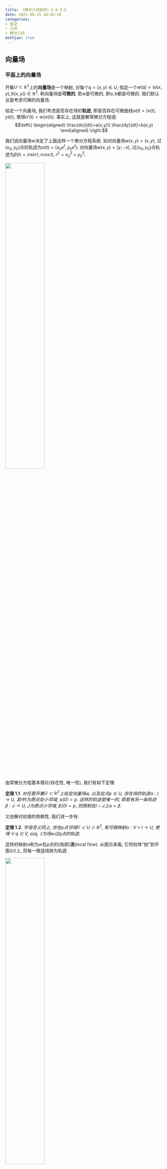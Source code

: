 ```yaml
---
title: 《微分几何初步》3.4-3.5
date: 2021-08-25 10:42:10
categories: 
- 笔记
- 几何
- 微分几何
mathjax: true
---
```


向量场
------

### 平面上的向量场

开集$U\subset \mathbb{R}^2$上的**向量场**是一个映射,
对每个$q=(x,y)\in U$, 指定一个$w(q)=(a(x,y),b(x,y))\in \mathbb{R}^2.$
称向量场是**可微的**, 若$w$是可微的, 即$a,b$都是可微的.
我们默认总是考虑可微的向量场.

给定一个向量场, 我们考虑是否存在场的**轨迹**,
即是否存在可微曲线$\alpha(t)=(x(t),y(t)),$
使得$\alpha'(t)=w(\alpha(t)).$ 事实上, 这就是解常微分方程组: $$\left\{
        \begin{aligned}
            \frac{dx}{dt}=a(x,y)\\
            \frac{dy}{dt}=b(x,y)
        \end{aligned}
        \right.$$

我们说向量场$w$决定了上面这样一个微分方程系统. 如对向量场$w(x,y)=(x,y),$
过$(x_0,y_0)$点的轨迹为$\alpha(t)=(x_0e^t,y_0 e^t);$
对向量场$w(x,y)=(y,-x),$
过$(x_0,y_0)$点轨迹为$\beta(t)=(r\sin t,r\cos t),$ $r^2=x_0^2+y_0^2.$

<img style='margin: auto;' src=https://i.loli.net/2021/08/25/clUGft9ZwT41PN2.png width='50%' height='50%'>

由常微分方程基本理论(存在性, 唯一性), 我们有如下定理:

**定理 1.1**. *对任意开集$U\subset \mathbb{R}^2$上给定向量场$w,$ 以及定点$p\in U,$ 存在场的轨迹$\alpha:I\rightarrow U,$ 其中$I$为原点处小邻域, $\alpha(0)=p.$ 这样的轨迹是唯一的, 即若有另一条轨迹$\beta:J\rightarrow U,$ $J$为原点小邻域, $\beta(0)=p,$ 则限制在$I\cap J$上$\alpha=\beta.$* 

又由解对初值的依赖性, 我们进一步有:

**定理 1.2**. *字母含义同上, 存在$p$点邻域$V\subset U\subset \mathbb{R}^2,$ 有可微映射$\alpha:V\times I\rightarrow U,$ 使得$\,\forall\,q\in V,$ $\alpha(q,\cdot)$为场$w$过$q$点的轨迹.* 

这样的映射$\alpha$称为$w$在$p$点的(局部)**流**(local flow). 从图示来看,
它将柱体\"拍\"到平面$(U)$上, 将每一根竖线映为轨迹.

<img style='margin: auto;' src=https://i.loli.net/2021/08/25/PS3wZrAmsBXEnfL.png width='50%' height='50%'>

由上述定理, 有结论如下:

**引理 1.3**. *令$w$为开集$U\subset \mathbb{R}^2$上向量场, $p\in U$有$w(p)\neq 0.$ 那么存在$p$点邻域$W\subset U$与可微函数$f:W\rightarrow \mathbb{R},$ 使得$f$沿轨迹为常数, 且$df_q\neq 0,$ $\,\forall\,q\in W.$* 

**证:** 不妨设$p$为原点, $w(p)$沿$x$轴方向.
由上述定理我们有局部流$\alpha:V\times I\rightarrow U.$
取$\tilde\alpha$为$\alpha$限制在矩形$(V\times I)\cap \{(0,y,t)\in \mathbb{R}^3\}$上.
由定义, $d\tilde \alpha_p$将$t$轴切方向映到$w(p),$
将$y$轴切方向映到自身, 因此$d\tilde \alpha_p$不退化. 由反函数定理,
在充分小的邻域$W\subset U$上, 存在可微函数$\tilde \alpha^{-1}.$
那么取$f$为$\tilde \alpha^{-1}$在$y$轴上的分量即可. 易见$f$满足要求.

<img style='margin: auto;' src=https://i.loli.net/2021/08/25/2Fl7eQPofshRBVb.png width='50%' height='50%'>

这样的沿轨迹(解)为常数的函数$f$称为场$w$在$p$点邻域的(局部)首次积分.
如对场$w(x,y)=(y,-x),$
在$\mathbb{R}^2-O$上的一个首次积分是$f(x,y)=x^2+y^2.$
容易看出这样定义的首次积分并不唯一. 由隐函数定理, 在$f$微分不消失的地方,
$f=C$就给出了$x,y$的关系, 从而消去一个未知量, 使求解变得容易.

开集$U\subset \mathbb{R}^2$上的**方向场**$r,$ 指对每个点$p\in U,$
在$\mathbb{R}^2$上指定一条过$p$点的直线$r(p).$ 称$r$是在$p$点**可微的**,
若$p$点邻域$V\subset U$上存在一个非零可微向量场$w,$
满足$\,\forall\,q\in V$, 非零的$w(q)$为$r(q)$的基.
$r$在$U$上可微自然指在$U$上点点可微.
每个非零可微向量场$w$自然可以生成一个可微方向场$r.$

需要注意的是, 根据定义, 每个可微方向场点点局部对应一个非零可微向量场$w,$
但不见得整体对应一个非零可微向量场, 如下图所示.
可以说方向场对应的向量场局部给出了方向场的一个定向,
那么无法整体定向的方向场也就不能对应一个整体非零的向量场了.

<img style='margin: auto;' src=https://i.loli.net/2021/08/25/a5mbLhMNnPXVSUZ.png width='50%' height='50%'>

一个正则曲线$C\subset U$称为$U$上方向场$r$的**积分曲线**,
若$\,\forall\,q\in C,$ $r(q)$为$C$在$q$点切线.
易见积分曲线局部上就是可微方向场所对应的向量场的轨迹,
由此每个可微方向场总能找到过任意定点的积分曲线,
即类似于常微分方程中解的拼接, 积分曲线就是将向量场的轨迹拼接起来.

既然轨迹与积分曲线看似对应的是同一个东西, 为何要引入新的定义呢?
因为整体的方向场不见得对应整体的向量场, 因此没有所谓整体的轨迹这一概念,
但整体的积分曲线是确实存在的. 可见可微性之于方向场也很重要,
我们默认总是考虑可微的方向场.

方向场也可由微分方程给出. 对任意向量场$w,$
易见$\,\forall\,\lambda\neq 0,$ $\lambda w$与$w$生成的方向场是一致的,
$\lambda$可以是一个处处非零的可微函数. 对常微分方程组$\begin{cases}
        \frac{dx}{dt}=\lambda(x,y)a(x,y)\\ \frac{dy}{dt}=\lambda(x,y)b(x,y)
        \end{cases},$ 为了消去$\lambda,$
可以由微分方程$b(x,y)\frac{dx}{dt}-a(x,y)\frac{dy}{dt}=0$表示该方向场,
方程的解就对应着积分曲线.
对方向场我们不在乎曲线的参数化(对向量场的轨迹需要注意参数选取),
因此我们常用形如$adx+bdy=0$的微分方程来表示方向场.

### 曲面上的向量场

前面的所有内容仅用到了$\mathbb{R}^2$上的局部性质, 主要依赖于其可微结构.
因此我们自然可以把上述讨论迁移到曲面上.

**定义 1.4**. *曲面$S$中开集$U$上的向量场$w,$ 为对每个点$p\in U,$ 指定一个$w(p)\in T_p(S)$的对应. 称其在$p$点可微, 若对$p$点某邻域上的参数化$x(u,v),$ 存在可微的$a(u,v), b(u,v),$ 使得$w(x(u,v))=a(u,v)x_u+b(u,v)x_v.$ 它与参数化选取无关.* 

类似的, 可定义向量场的轨迹, 方向场, 积分曲线等.
只需将$\mathbb{R}^2$换为$S$即可, 定理与引理也自然是成立的.

<img style='margin: auto;' src=https://i.loli.net/2021/08/25/INDqrGEuOld7iYy.png width='50%' height='50%'>

接下来介绍本节的主定理.

**定理 1.5**. *在开集$U\subset S$上有两向量场$w_1,w_2,$ 在某点$p\in U$处线性无关. 那么存在某$p$点邻域$V\subset U,$ 其上有参数化使得$\,\forall\,q\in V,$ 过该点的两条坐标曲线分别与$w_1(q),w_2(q)$相切.* 

**证:** 取$p$点邻域$W\subset U,$ 使其上有首次积分$f_1,f_2.$
定义$\varphi:W\rightarrow \mathbb{R}^2,$ $\varphi(q)=(f_1(q),f_2(q)),$
则$d\varphi_p(w_1)=(0,(df_2)_p(w_1))\neq 0,$
$d\varphi_p(w_2)=((df_1)_p(w_2),0)\neq 0,$ 且线性无关,
$d\varphi_p$不退化. 因此$\varphi$为局部同胚,
从而取$\varphi$为更小的邻域$V\subset W$上的坐标函数即可.
坐标曲线$f_1(q)=\emph{const}, f_2(q)=\emph{const}$分别与$w_1(q),w_2(q)$相切.

需要注意的是, 定理并不表示坐标曲线的速度向量就是$w_1(q),w_2(q).$
事实上可以将上述定理表示为下面的形式.

**推论 1.6**. *在开集$U\subset S$上有两方向场$r_1,r_2,$ 在某点$p\in U$处, $r_1(p)\neq r_2(p).$ 那么存在某$p$点邻域$V\subset U,$ 其上有参数化使得$\,\forall\,q\in V,$ 过该点的两条坐标曲线分别为$r_1,r_2$的积分曲线.* 

定理可以说明正交参数化的存在性:

**推论 1.7**. *$\,\forall\,p\in S,$ $p$点某邻域$V$上存在参数化$x(u,v),$ 使得坐标曲线$u=\emph{const},v=\emph{const}$在任意点$q\in V$上彼此正交. 称这样的$x$为正交参数化.* 

**证:** 在点$p$处任取参数化$\bar x:\bar U\rightarrow S,$
取向量场$w_1=\bar x_{\bar u},$
$w_2=-(\bar F/\bar E)\bar x_{\bar u}+\bar x_{\bar v}.$
那么$w_1\cdot w_2=-\bar F +\bar F=0,$ 在任意点$q$处.
应用定理即得所需的参数化.

不仅如此, 还可在$p$点任意指定两个正交方向, 生成需要的正交参数化. 特别地,
对特殊的参数化, 有如下推论:

**推论 1.8**. *在双曲点附近存在参数化, 使得坐标曲线构成渐近线网; 在非脐点附近存在(正交)参数化, 使得坐标曲线构成曲率线网.* 

**证:** 在双曲点附近, 满足$eg-f^2<0,$
由此可线性分解渐近线微分方程$e{u'}^2+2fu'v'+g{v'}^2=0$为$(Au'+Bv')(Au'+Dv')=0$的形式,
从而确定两个方向场, 其积分曲线即为渐近线. 从而由前面的推论即得结论.

在非脐点附近, 由于曲率线微分方程较为复杂, 由前面的推论,
不妨先取正交参数化使$F=0.$ 由于是非脐点, 可取到正交参数化使$f\neq 0,$
进而由$EGf^2>0,$ 同上面的方法可线性分解微分方程, 得到方向场,
积分曲线即为曲率线. 由前面的推论即得结论.

直纹面与极小曲面
----------------

### 直纹面

一个可微的单参数直线族$\{L_t\}$, 指有可微的$\{\alpha(t),w(t)\},$
对每个$t\in I,$ 指定一点$\alpha(t)\in \mathbb{R}^2$与向量$w(t).$
直线$L_t$过$\alpha(t),$ 以$w(t)$为方向.
直纹面即为由单参数直线族生成的曲面, 即有$x(t,v)=\alpha(t)+vw(t),$
$(t,v)\in I\times \mathbb{R}.$ 直线$L_t$称为直母线(rulings),
曲线$\alpha(t)$称为曲面的准线(directrix). 一般来说, 允许$x$出现奇点.

接下来总是假设$|w(t)|=1,$ $w'(t)\neq 0.$ 后一假设即曲面是非柱状的.
由前一假设有$\left<{}w(t),w'(t)\right>=0.$
我们希望找到一条曲线$\beta(t)$使得$\left<{}\beta'(t),w'(t)\right>=0,$
且$\beta$落在$x$上. 设$\beta(t)=\alpha(t)+u(t)w(t),$
则$\beta'=\alpha'+u'w+uw'.$ 若满足要求,
则$0=\left<{}\beta',w'\right>=\left<{}\alpha',w'\right>+u\left<{}w',w'\right>,$
$u=-\frac{\left<{}\alpha',w'\right>}{\left<{}w',w'\right>}.$
从而取这样的$u$, 对应的$\beta$即满足要求.

接下来说明$\beta$与准线的选取无关.
若$x(t,u)=\alpha(t)+uw(t)=\bar\alpha(t)+v(u)w(t).$
那么$\beta-\bar \beta=(\alpha-\bar\alpha)+\frac{\left<{}\bar\alpha'-\alpha',w'\right>}{\left<{}w',w'\right>}w.$
由于$\alpha-\bar\alpha=(u-v)w,$ 且$\left<{}w,w'\right>=0,$
便有$\beta=\bar\beta.$ 从而这样的曲线$\beta$只与直纹面本身有关,
称其为**腰线**, 其上的点称为直纹面的**中心点**. 如螺旋面的腰线是中心轴,
而单叶双曲面的腰线是半径最小的纬线.\
选取$\beta$为直纹面的准线, $x(t,u)=\beta(t)+uw(t),$
那么$x_t=\beta'+uw',$ $x_u=w,$
$x_t\wedge x_u=\beta'\wedge w+uw'\wedge w.$ $w'$垂直于$\beta',w,$
从而可记$\beta'\wedge w=\lambda w',$ $\lambda=\lambda(t).$
那么$|x_t\wedge x_u|^2=(\lambda^2+u^2)|w'|^2,$
从而奇点只可能在$u=0$即准线$\beta$上出现. 且出现奇点当且仅当$\lambda=0,$
即$w(t)$在准线切线上.
可具体表示出$\lambda=\frac{(\beta',w,w')}{|w'|^2}.$

我们来计算直纹面在正则点处的Gauss曲率. $x_{tt}=\beta''+uw'',$
$x_{tu}=w',$ $x_{uu}=0,$ 从而$g=0,$
$f=\frac{(x_t,x_u,x_{tu})}{|x_t\wedge x_u|}=\frac{(\beta',w,w')}{|x_t\wedge x_u|}.$
故$K=\frac{eg-f^2}{EG-F^2}=-\frac{\lambda^2 |w'|^4}{(\lambda^2+u^2)^2|w'|^4}=-\frac{\lambda^2}{(\lambda^2+u^2)^2}.$
从而在正则点, 直纹面的Gauss曲率$K\le 0,$
且等于零仅当$w(t)$落在$\beta(t)$切线上, 沿该直母线发生. 可以看出,
若$\lambda\neq 0,$ 则$|K(u)|$是直母线上的连续函数, 取值关于中心点对称,
在中心点处$|K(u)|$达到极大值.

函数$\lambda(t)$称为$x$的分布参数. 由于腰线与准线选取无关,
$\lambda$也是. 若$x$是正则的,
有$N(t,u)=\frac{x_t\wedge x_u}{|x_t\wedge x_u|}=\frac{\lambda w'+uw'\wedge w}{\sqrt{\lambda^2+u^2}|w'|}.$
若$\lambda\neq 0,$ $N(t,0)=\frac{w'}{|w'|}\frac{\lambda}{|\lambda|}.$
考虑$N(t,u)$与$N(t,0)$夹角, $\tan\theta=\frac{u}{|\lambda|},$
与$u$成正比, 比例系数为分布参数的倒数.

利用这一性质, 可以推出一个有趣的结论是,
由直母线上法向量对应的单参数直线族, 生成的直纹面恰为双曲抛物面$z=kxy,$
$k=\frac{1}{\lambda}.$

<img style='margin: auto;' src=https://i.loli.net/2021/08/25/h17DmyHNwXn6vRx.png width='50%' height='50%'>

对直纹面$x(t,v)=\alpha(t)+vw(t),$ 称它是**可展的**,
若$(\alpha',w,w')=0.$ 计算得到$g=0,$
$f=\frac{(\alpha',w,w')}{|x_t\wedge x_u|}=0,$
从而$K=\frac{eg-f^2}{EG-F^2}=0,$ 即可展曲面Gauss曲率恒为零.
事实上反过来也是对的, 即Gauss曲率为零的曲面也一定是可展的.
它与平面局部等距, 因此可以剪下曲面上的一块展开为平面,
这也是可展曲面得名的原因.

一个基本的事实是可展曲线的切平面沿直母线不变.
只需说明$\left<{}N_v,x_v\right>=\left<{}N_v,x_t\right>=0,$ 即$f=g=0.$
这是已经得到过的.\
接下来我们说明可展曲面只有柱面, 锥面, 切线面这三类.
$w'=0$的部分为柱状区域, 去掉$w'=0$的部分后, 曲面是非柱状的.
由前面的讨论, 可取到腰线$\beta(t),$ 且分布参数$\lambda=0,$
从而腰线上都是奇点. 在$\beta'=0$的地方, 该点处的曲面为锥面;
去掉$\beta'=0$的地方后, 由$\lambda=0$得到$\beta'$与$w$同向,
即曲面为切线面.

可展曲面的一个重要性质, 或者说等价的定义方式是,
它是单参数平面族的包络面. 取正则曲面$S$与其上的弧长参数化曲线$\alpha,$
假设它无处切方向是渐进的. 记$N(s)=N\circ\alpha(s),$
那么$\left<{}dN(\alpha'),\alpha'\right>=\left<{}N',\alpha'\right>\neq 0,$
从而$N'\neq 0.$
取直纹面$x(s,v)=\alpha(s)+v\frac{N(s)\wedge N'(s)}{|N'(s)|}.$

考虑沿$\alpha(s)$的$S$的切平面族$\{T_{\alpha(s)}(S)\},$
很近的两平面交于某直线,
以$\frac{N(s)\wedge N(s+\Delta s)}{\Delta s}$为方向.
令$\Delta s\rightarrow 0$即有该方向为$N\wedge N'.$
从而$x$的直母线为平面族邻近平面交线的极限.
这样的$x$即称为单参数平面族$\{T_{\alpha(s)}(S)\}$的包络面.
柱面和锥面很显然可由该种方法生成.

<img style='margin: auto;' src=https://i.loli.net/2021/08/25/t9pCgwDZ51FOz6a.png width='50%' height='50%'>

可以很直接的计算出,
$(\alpha',w,w')=\frac{1}{|N'|^2}\left<{}(N\wedge N')\wedge (N\wedge N')',\alpha'\right>=\frac{1}{|N'|^2}\left<{}\left<{}N\wedge N',N''\right>N,\alpha'\right>=0,$
从而单参数平面族包络面可展. 对可展曲面,
也能够找到对应的单参数平面族以其为包络面.

接下来我们说明$x$在$\alpha$附近正则, 且沿$\alpha$与$S$相切.在$\alpha$上,
$x_s\wedge x_v=\alpha'\wedge\frac{N\wedge N'}{|N'|}=\left<{}N',\alpha'\right>\frac{N}{|N'|}=-\frac{k_nN}{|N'|}.$
由于$\alpha'$非渐进方向, $k_n$无处为零, 从而$x$在$\alpha$附近正则,
且在$\alpha$处法向量与$S$一致, 即与$S$相切.

### 极小曲面

一个正则参数化曲面是**极小的**, 若其平均曲率处处消失.
令$x:U\subset \mathbb{R}^2\rightarrow \mathbb{R}^3$为正则参数化曲面.
取有界区域$D\subset U,$ 以及可微函数$h:\bar D\rightarrow \mathbb{R}.$
$x(\bar D)$由$h$决定的**法向变分**,
指映射$\varphi:\bar D\times (-\varepsilon,\varepsilon)\rightarrow \mathbb{R}^3,$
$\varphi(u,v,t)=x(u,v)+th(u,v)N(u,v).$
对每个固定的$t\in (-\varepsilon,\varepsilon),$
$x^t:D\rightarrow \mathbb{R}^3,$
$x^t(u,v)=\varphi(u,v,t)$为一个参数化曲面.
计算得到$\uppercase{\romannumeral 1\relax}^t=\uppercase{\romannumeral 1\relax}-2th\uppercase{\romannumeral 2\relax}+o(t).$
由平均曲率$H=\frac{1}{2}\frac{Eg-2fF+Ge}{EG-F^2},$
可以得到$E^tG^t-(F^t)^2=(EG-F^2)(1-4thH)+o(t).$
从而$x^t(\bar D)$曲面面积$A(t)=\int_{\bar D}\sqrt{1-4thH+o(t)}\sqrt{EG-F^2}dudv,$
对充分小的$\varepsilon$为可微函数,
且在零点导数$A'(0)=\int_{\bar D}-2hH \sqrt{EG-F^2}dudv.$

**命题 1.9**. *条件同上, $x$为极小曲面当且仅当$A'(0)=0$对任意法向变分成立.* 

**证:** 必要性易见. 假设$H(q)\neq 0,$
取支撑在点$q$充分小邻域上的$h:\bar D\rightarrow \mathbb{R}$使得$h(q)=H(q),$
$hH>0.$ 那么对于该$h$决定的法向变分, $A'(0)<0,$ 矛盾.

需要注意的是, 其实我们只说明了极小曲面面积达到临界值, 未必真的是极小值.
但极小曲面这一定义由Lagrange早在1760年便提出, 因此一直沿用至今.

提到极小曲面往往会提到皂膜. 给定一个框架, 将其放入肥皂水中,
小心翼翼的拿出来, 框架上便会架起皂膜. 这些皂膜便是面积达到极小的曲面,
这样我们就制造出了极小曲面.

<img style='margin: auto;' src=https://i.loli.net/2021/08/25/N5vfHc93B2qnDJZ.png width='50%' height='50%'>

一般的, 定义平均曲率向量为$H=HN,$ 令$h=H$,
那么$A'(0)=\int_{\bar D}-2\left<{}H,H\right>\sqrt{EG-F^2}dudv<0,$
也就是沿着平均曲率向量, 面积在零点附近是递减的.

对等温曲面, 即$E=G=\lambda^2,$ $F=0,$ 有如下命题:

**命题 1.10**. *设$x(u,v)$为正则参数化等温曲面, 那么$x_{uu}+x_{vv}=2\lambda^2 H.$* 

**证:** 首先由微分, 有:
$\left<{}x_{uu},x_u\right>=\left<{}x_{vu},x_v\right>=-\left<{}x_u,x_{vv}\right>,$
从而$\left<{}x_{uu}+x_{vv},x_u\right>=0.$
类似的$\left<{}x_{uu}+x_{vv},x_v\right>=0.$
从而$x_{uu}+x_{vv}$沿$N$方向.
计算得到平均曲率$H=\frac{1}{2}\frac{g+e}{\lambda^2}.$ 因此,
$2\lambda^2 H=g+e=\left<{}N,x_{uu}+x_{vv}\right>,$
从而$x_{uu}+x_{vv}=2\lambda^2 H.$

**推论 1.11**. *对正则参数化等温曲面$x(u,v)=(x(u,v),y(u,v),z(u,v)),$ $x$极小当且仅当坐标分量都是调和的.* 

关于极小曲面有若干经典的例子. 如悬链面是旋转面中唯一的极小曲面,
通过取旋转面的参数化计算即可. 这一点并不难以理解,
极小曲面和悬链线都是自然形成的,
因此有理由相信悬链线形成的悬链面是极小曲面.

<img style='margin: auto;' src=https://i.loli.net/2021/08/25/oeVBy5GjR3CQJML.png width='50%' height='50%'>

另一个例子是螺旋面是直纹面中唯一的极小曲面, 除了平面.
教材中引用了Osserman的survey中,
极小曲面Gauss曲率零点孤立这一性质(平面除外).

除去Gauss曲率取零点的地方, 由于平均曲率为零, Gauss曲率必然取负.
由于$k_1=-k_2,$ 由Euler公式, 曲面有正交的渐进曲线. 显然直母线是渐进曲线,
由于曲面非平面, 可取到点$q\in W,$
过该点的另一条渐进曲线以$\tau=\sqrt{-K}$为挠率.
由于渐进曲线密切平面为曲面切平面,
在$q$点邻域$V\subset W$上直母线恰为另一渐进曲线族的法线.
这当且仅当该曲线族为螺线族时发生(Bertrand曲线), 因此$V$是螺面的一部分.
由于螺线挠率恒定, 可见整个曲面都是螺旋面.

极小曲面是微分几何中重要的研究课题, 许多有关它的结论都很形象,
但又相当难以证明. 书中提到如下的定理:

**定理 1.12**. *令$S$为非平面的正则极小闭曲面, 那么Gauss映射像在球面上是稠密的.* 

文章最后更新于 2021-08-25 10:42:10 
